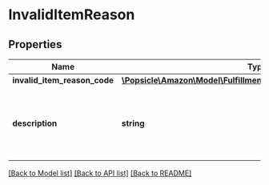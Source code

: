 # InvalidItemReason

## Properties
Name | Type | Description | Notes
------------ | ------------- | ------------- | -------------
**invalid_item_reason_code** | [**\Popsicle\Amazon\Model\FulfillmentInbound\InvalidItemReasonCode**](InvalidItemReasonCode.md) |  | 
**description** | **string** | A human readable description of the invalid item reason code. | 

[[Back to Model list]](../../README.md#documentation-for-models) [[Back to API list]](../../README.md#documentation-for-api-endpoints) [[Back to README]](../../README.md)

